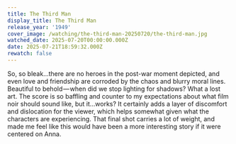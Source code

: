 ```yaml
---
title: The Third Man
display_title: The Third Man
release_year: '1949'
cover_image: /watching/the-third-man-20250720/the-third-man.jpg
watched_date: 2025-07-20T00:00:00.000Z
date: 2025-07-21T18:59:32.000Z
rewatch: false
---
```

So, so bleak…there are no heroes in the post-war moment depicted, and even love and friendship are corroded by the chaos and blurry moral lines. Beautiful to behold — when did we stop lighting for shadows? What a lost art. The score is so baffling and counter to my expectations about what film noir should sound like, but it…works? It certainly adds a layer of discomfort and dislocation for the viewer, which helps somewhat given what the characters are experiencing. That final shot carries a lot of weight, and made me feel like this would have been a more interesting story if it were centered on Anna.
